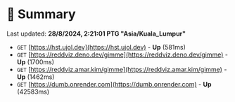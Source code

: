 # 📖 Summary
Last updated: **28/8/2024, 2:21:01 PTG "Asia/Kuala_Lumpur"**

- `GET` [https://hst.ujol.dev](https://hst.ujol.dev) - **Up** (581ms)
- `GET` [https://reddviz.deno.dev/gimme](https://reddviz.deno.dev/gimme) - **Up** (1700ms)
- `GET` [https://reddviz.amar.kim/gimme](https://reddviz.amar.kim/gimme) - **Up** (1462ms)
- `GET` [https://dumb.onrender.com](https://dumb.onrender.com) - **Up** (42583ms)

